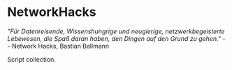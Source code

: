 # NetworkHacks

*"Für Datenreisende, Wissenshungrige und 
neugierige, netzwerkbegeisterte Lebewesen, 
die Spaß daran haben, den Dingen auf den 
Grund zu gehen."* -- Network Hacks, Bastian Ballmann

Script collection.
